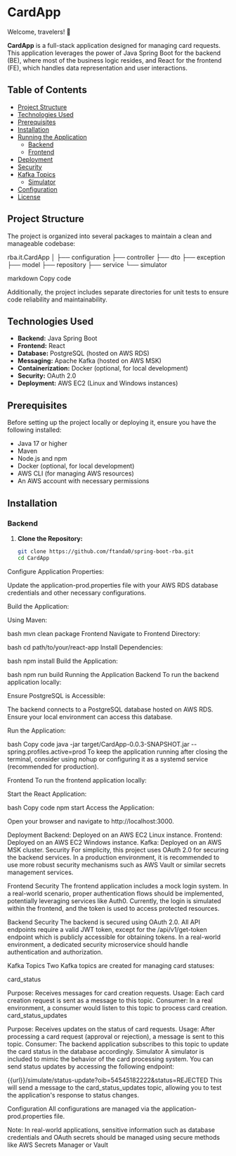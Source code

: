 # CardApp

Welcome, travelers! 🎉

**CardApp** is a full-stack application designed for managing card requests. This application leverages the power of Java Spring Boot for the backend (BE), where most of the business logic resides, and React for the frontend (FE), which handles data representation and user interactions.

## Table of Contents

- [Project Structure](#project-structure)
- [Technologies Used](#technologies-used)
- [Prerequisites](#prerequisites)
- [Installation](#installation)
- [Running the Application](#running-the-application)
  - [Backend](#backend)
  - [Frontend](#frontend)
- [Deployment](#deployment)
- [Security](#security)
- [Kafka Topics](#kafka-topics)
  - [Simulator](#simulator)
- [Configuration](#configuration)
- [License](#license)

## Project Structure

The project is organized into several packages to maintain a clean and manageable codebase:

rba.it.CardApp │ ├── configuration ├── controller ├── dto ├── exception ├── model ├── repository ├── service └── simulator

markdown
Copy code

Additionally, the project includes separate directories for unit tests to ensure code reliability and maintainability.

## Technologies Used

- **Backend:** Java Spring Boot
- **Frontend:** React
- **Database:** PostgreSQL (hosted on AWS RDS)
- **Messaging:** Apache Kafka (hosted on AWS MSK)
- **Containerization:** Docker (optional, for local development)
- **Security:** OAuth 2.0
- **Deployment:** AWS EC2 (Linux and Windows instances)

## Prerequisites

Before setting up the project locally or deploying it, ensure you have the following installed:

- Java 17 or higher
- Maven
- Node.js and npm
- Docker (optional, for local development)
- AWS CLI (for managing AWS resources)
- An AWS account with necessary permissions

## Installation

### Backend

1. **Clone the Repository:**

   ```bash
   git clone https://github.com/ftanda0/spring-boot-rba.git
   cd CardApp
Configure Application Properties:

Update the application-prod.properties file with your AWS RDS database credentials and other necessary configurations.

Build the Application:

Using Maven:

bash
mvn clean package
Frontend
Navigate to Frontend Directory:

bash
cd path/to/your/react-app
Install Dependencies:

bash
npm install
Build the Application:

bash
npm run build
Running the Application
Backend
To run the backend application locally:

Ensure PostgreSQL is Accessible:

The backend connects to a PostgreSQL database hosted on AWS RDS. Ensure your local environment can access this database.

Run the Application:

bash
Copy code
java -jar target/CardApp-0.0.3-SNAPSHOT.jar --spring.profiles.active=prod
To keep the application running after closing the terminal, consider using nohup or configuring it as a systemd service (recommended for production).

Frontend
To run the frontend application locally:

Start the React Application:

bash
Copy code
npm start
Access the Application:

Open your browser and navigate to http://localhost:3000.

Deployment
Backend: Deployed on an AWS EC2 Linux instance.
Frontend: Deployed on an AWS EC2 Windows instance.
Kafka: Deployed on an AWS MSK cluster.
Security
For simplicity, this project uses OAuth 2.0 for securing the backend services. In a production environment, it is recommended to use more robust security mechanisms such as AWS Vault or similar secrets management services.

Frontend Security
The frontend application includes a mock login system. In a real-world scenario, proper authentication flows should be implemented, potentially leveraging services like Auth0. Currently, the login is simulated within the frontend, and the token is used to access protected resources.

Backend Security
The backend is secured using OAuth 2.0. All API endpoints require a valid JWT token, except for the /api/v1/get-token endpoint which is publicly accessible for obtaining tokens. In a real-world environment, a dedicated security microservice should handle authentication and authorization.

Kafka Topics
Two Kafka topics are created for managing card statuses:

card_status

Purpose: Receives messages for card creation requests.
Usage: Each card creation request is sent as a message to this topic.
Consumer: In a real environment, a consumer would listen to this topic to process card creation.
card_status_updates

Purpose: Receives updates on the status of card requests.
Usage: After processing a card request (approval or rejection), a message is sent to this topic.
Consumer: The backend application subscribes to this topic to update the card status in the database accordingly.
Simulator
A simulator is included to mimic the behavior of the card processing system. You can send status updates by accessing the following endpoint:

{{url}}/simulate/status-update?oib=54545182222&status=REJECTED
This will send a message to the card_status_updates topic, allowing you to test the application's response to status changes.

Configuration
All configurations are managed via the application-prod.properties file.


Note: In real-world applications, sensitive information such as database credentials and OAuth secrets should be managed using secure methods like AWS Secrets Manager or Vault
